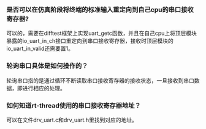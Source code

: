 ### 是否可以在仿真阶段将终端的标准输入重定向到自己cpu的串口接收寄存器?

可以的，需要在difftest框架上实现uart_getc函数，并且在自己cpu上将顶层模块暴露的io_uart_in_ch接口重定向到串口接收寄存器，接收时顶层模块的io_uart_in_valid还需要置1。

### 轮询串口具体是如何操作的？

轮询串口指的是通过循环不断读取串口接收寄存器的接收状态，一旦接收到串口数据，即进行相应的处理。

### 如何知道rt-thread使用的串口接收寄存器地址？

可以在文件drv_uart.c和drv_uart.h里找到对应的地址。
